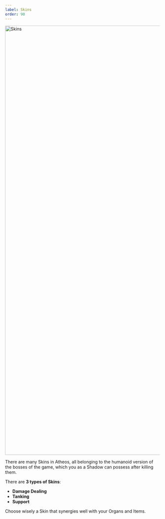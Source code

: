 ```yaml
---
label: Skins
order: 90
---
```


<img width="1400" alt="Skins" src="https://user-images.githubusercontent.com/97962756/171802951-fbd950bb-4b8e-42ff-8d0f-1079e3ba0706.png">


There are many Skins in Atheos, all belonging to the humanoid version of the bosses of the game, which you as a Shadow can possess after killing them. 

There are **3 types of Skins**: 

* **Damage Dealing**
* **Tanking**
* **Support**

Choose wisely a Skin that synergies well with your Organs and Items.


